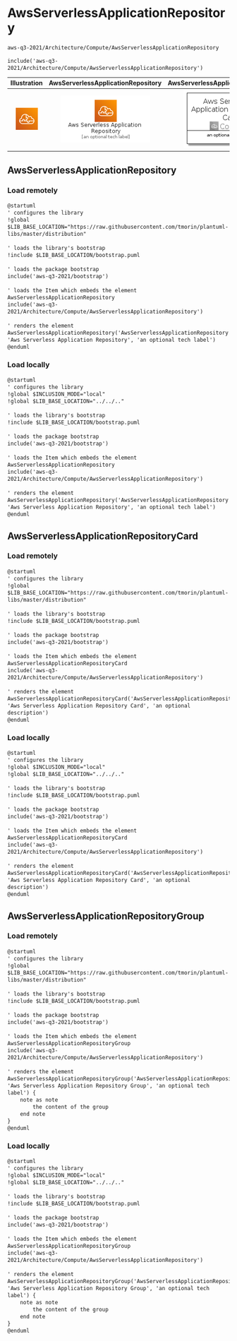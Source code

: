 # AwsServerlessApplicationRepository


```text
aws-q3-2021/Architecture/Compute/AwsServerlessApplicationRepository
```

```text
include('aws-q3-2021/Architecture/Compute/AwsServerlessApplicationRepository')
```



| Illustration | AwsServerlessApplicationRepository | AwsServerlessApplicationRepositoryCard | AwsServerlessApplicationRepositoryGroup |
| :---: | :---: | :---: | :---: |
| ![illustration for Illustration](../../../aws-q3-2021/Architecture/Compute/AwsServerlessApplicationRepository.png) | ![illustration for AwsServerlessApplicationRepository](../../../aws-q3-2021/Architecture/Compute/AwsServerlessApplicationRepository.Local.png) | ![illustration for AwsServerlessApplicationRepositoryCard](../../../aws-q3-2021/Architecture/Compute/AwsServerlessApplicationRepositoryCard.Local.png) | ![illustration for AwsServerlessApplicationRepositoryGroup](../../../aws-q3-2021/Architecture/Compute/AwsServerlessApplicationRepositoryGroup.Local.png) |




## AwsServerlessApplicationRepository

### Load remotely
```plantuml
@startuml
' configures the library
!global $LIB_BASE_LOCATION="https://raw.githubusercontent.com/tmorin/plantuml-libs/master/distribution"

' loads the library's bootstrap
!include $LIB_BASE_LOCATION/bootstrap.puml

' loads the package bootstrap
include('aws-q3-2021/bootstrap')

' loads the Item which embeds the element AwsServerlessApplicationRepository
include('aws-q3-2021/Architecture/Compute/AwsServerlessApplicationRepository')

' renders the element
AwsServerlessApplicationRepository('AwsServerlessApplicationRepository', 'Aws Serverless Application Repository', 'an optional tech label')
@enduml
```

### Load locally
```plantuml
@startuml
' configures the library
!global $INCLUSION_MODE="local"
!global $LIB_BASE_LOCATION="../../.."

' loads the library's bootstrap
!include $LIB_BASE_LOCATION/bootstrap.puml

' loads the package bootstrap
include('aws-q3-2021/bootstrap')

' loads the Item which embeds the element AwsServerlessApplicationRepository
include('aws-q3-2021/Architecture/Compute/AwsServerlessApplicationRepository')

' renders the element
AwsServerlessApplicationRepository('AwsServerlessApplicationRepository', 'Aws Serverless Application Repository', 'an optional tech label')
@enduml
```

## AwsServerlessApplicationRepositoryCard

### Load remotely
```plantuml
@startuml
' configures the library
!global $LIB_BASE_LOCATION="https://raw.githubusercontent.com/tmorin/plantuml-libs/master/distribution"

' loads the library's bootstrap
!include $LIB_BASE_LOCATION/bootstrap.puml

' loads the package bootstrap
include('aws-q3-2021/bootstrap')

' loads the Item which embeds the element AwsServerlessApplicationRepositoryCard
include('aws-q3-2021/Architecture/Compute/AwsServerlessApplicationRepository')

' renders the element
AwsServerlessApplicationRepositoryCard('AwsServerlessApplicationRepositoryCard', 'Aws Serverless Application Repository Card', 'an optional description')
@enduml
```

### Load locally
```plantuml
@startuml
' configures the library
!global $INCLUSION_MODE="local"
!global $LIB_BASE_LOCATION="../../.."

' loads the library's bootstrap
!include $LIB_BASE_LOCATION/bootstrap.puml

' loads the package bootstrap
include('aws-q3-2021/bootstrap')

' loads the Item which embeds the element AwsServerlessApplicationRepositoryCard
include('aws-q3-2021/Architecture/Compute/AwsServerlessApplicationRepository')

' renders the element
AwsServerlessApplicationRepositoryCard('AwsServerlessApplicationRepositoryCard', 'Aws Serverless Application Repository Card', 'an optional description')
@enduml
```

## AwsServerlessApplicationRepositoryGroup

### Load remotely
```plantuml
@startuml
' configures the library
!global $LIB_BASE_LOCATION="https://raw.githubusercontent.com/tmorin/plantuml-libs/master/distribution"

' loads the library's bootstrap
!include $LIB_BASE_LOCATION/bootstrap.puml

' loads the package bootstrap
include('aws-q3-2021/bootstrap')

' loads the Item which embeds the element AwsServerlessApplicationRepositoryGroup
include('aws-q3-2021/Architecture/Compute/AwsServerlessApplicationRepository')

' renders the element
AwsServerlessApplicationRepositoryGroup('AwsServerlessApplicationRepositoryGroup', 'Aws Serverless Application Repository Group', 'an optional tech label') {
    note as note
        the content of the group
    end note
}
@enduml
```

### Load locally
```plantuml
@startuml
' configures the library
!global $INCLUSION_MODE="local"
!global $LIB_BASE_LOCATION="../../.."

' loads the library's bootstrap
!include $LIB_BASE_LOCATION/bootstrap.puml

' loads the package bootstrap
include('aws-q3-2021/bootstrap')

' loads the Item which embeds the element AwsServerlessApplicationRepositoryGroup
include('aws-q3-2021/Architecture/Compute/AwsServerlessApplicationRepository')

' renders the element
AwsServerlessApplicationRepositoryGroup('AwsServerlessApplicationRepositoryGroup', 'Aws Serverless Application Repository Group', 'an optional tech label') {
    note as note
        the content of the group
    end note
}
@enduml
```

